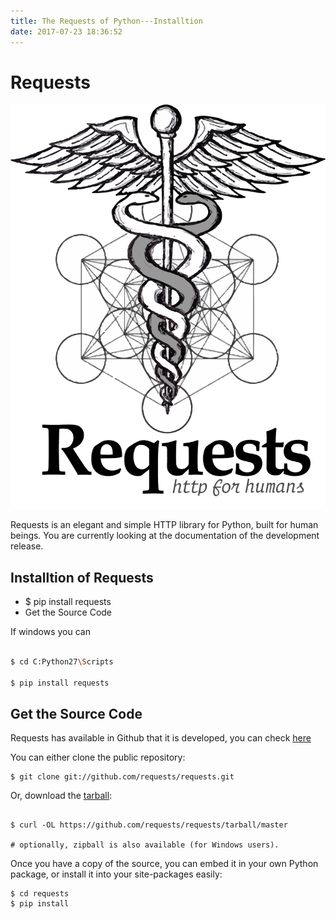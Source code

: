 ```yaml
---
title: The Requests of Python---Installtion
date: 2017-07-23 18:36:52
---
```


# Requests #

![loadind...](/images/Requests/requests-sidebar.png "Requests")

Requests is an elegant and simple HTTP library for Python, built for human beings. You are currently looking at the documentation of the development release.

## Installtion of Requests ##

  - $ pip install requests  
  - Get the Source Code  

If windows you can  
```sh

$ cd C:Python27\Scripts

$ pip install requests

```
## Get the Source Code ##

Requests has available in Github that it is developed, you can check [here](https://github.com/requests/requests)

You can either clone the public repository:

```
$ git clone git://github.com/requests/requests.git

```

Or, download the [tarball](https://github.com/requests/requests/tarball/master):

```

$ curl -OL https://github.com/requests/requests/tarball/master

# optionally, zipball is also available (for Windows users).

```

Once you have a copy of the source, you can embed it in your own Python package, or install it into your site-packages easily:

```
$ cd requests
$ pip install 

```